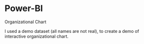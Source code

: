 # Power-BI
Organizational Chart

I used a demo dataset (all names are not real), to create a demo of interactive organizational chart.
